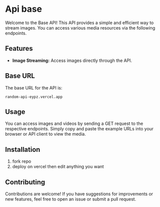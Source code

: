 # Api base 

Welcome to the Base  API! This API provides a simple and efficient way to stream images. You can access various media resources via the following endpoints.

## Features

- **Image Streaming:** Access images directly through the API.

## Base URL

The base URL for the API is:

```
random-api-eypz.vercel.app
```

## Usage

You can access images and videos by sending a GET request to the respective endpoints. Simply copy and paste the example URLs into your browser or API client to view the media.

## Installation

1. fork repo
2. deploy on vercel then edit anything you want 


## Contributing

Contributions are welcome! If you have suggestions for improvements or new features, feel free to open an issue or submit a pull request.
